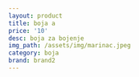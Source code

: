 ```yaml
---
layout: product
title: boja a
price: '10'
desc: boja za bojenje
img_path: /assets/img/marinac.jpeg
category: boja
brand: brand2
---
```


